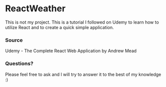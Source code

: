 # ReactWeather

This is not my project. This is a tutorial I followed on Udemy to learn how to utilize React and to create a quick simple application.

### Source

Udemy - The Complete React Web Application by Andrew Mead

### Questions?

Please feel free to ask and I will try to answer it to the best of my knowledge :) 
